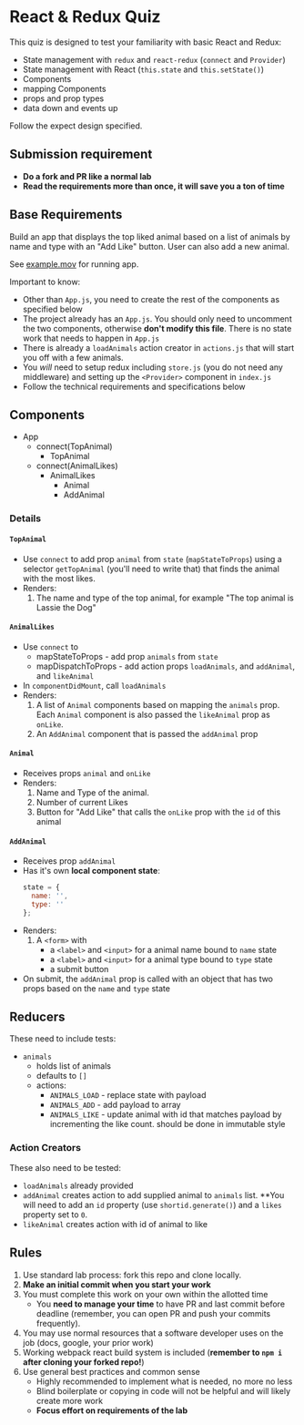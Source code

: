 # React &amp; Redux Quiz

This quiz is designed to test your familiarity with basic React and Redux:

* State management with `redux` and `react-redux` (`connect` and `Provider`)
* State management with React (`this.state` and `this.setState()`)
* Components
* mapping Components
* props and prop types
* data down and events up

Follow the expect design specified.

## Submission requirement

* **Do a fork and PR like a normal lab**
* **Read the requirements more than once, it will save you a ton of time**

## Base Requirements

Build an app that displays the top liked animal based on a list of animals by name and type with an "Add Like" button. User can also add a new animal.

See [example.mov](example.mov) for running app.

Important to know:

* Other than `App.js`, you need to create the rest of the components as specified below
* The project already has an `App.js`. You should only need to uncomment the two components, otherwise **don't modify this file**. 
There is no state work that needs to happen in `App.js` 
* There is already a `loadAnimals` action creator in `actions.js` that will start you off with a few animals.
* You _will_ need to setup redux including `store.js` (you do not need any middleware) and setting up the `<Provider>` component in `index.js`
* Follow the technical requirements and specifications below

## Components

* App
    * connect(TopAnimal)
        * TopAnimal
    * connect(AnimalLikes)
        * AnimalLikes
            * Animal
            * AddAnimal

### Details

#### `TopAnimal`

* Use `connect` to add prop `animal` from `state` (`mapStateToProps`)
using a selector `getTopAnimal` (you'll need to write that) that finds the animal with the most likes.
* Renders:
    1. The name and type of the top animal, for example "The top animal is Lassie the Dog"

#### `AnimalLikes`

* Use `connect` to
    * mapStateToProps - add prop `animals` from `state` 
    * mapDispatchToProps - add action props `loadAnimals`, and `addAnimal`, and `likeAnimal`
* In `componentDidMount`, call `loadAnimals`
* Renders:
    1. A list of `Animal` components based on mapping the `animals` prop. Each
    `Animal` component is also passed the `likeAnimal` prop as `onLike`.
    2. An `AddAnimal` component that is passed the `addAnimal` prop

#### `Animal`

* Receives props `animal` and `onLike`
* Renders:
    1. Name and Type of the animal.
    2. Number of current Likes
    3. Button for "Add Like" that calls the
    `onLike` prop with the `id` of this animal

#### `AddAnimal`

* Receives prop `addAnimal`
* Has it's own **local component state**:
    ```js
    state = {
      name: '',
      type: ''
    };
    ```
* Renders:
    1. A `<form>` with 
        * a `<label>` and `<input>` for a animal name bound to `name` state
        * a `<label>` and `<input>` for a animal type bound to `type` state
        * a submit button
* On submit, the `addAnimal` prop is called with an object that has two props based on the `name` and `type` state

## Reducers

These need to include tests:

* `animals`
    * holds list of animals
    * defaults to `[]`
    * actions: 
        * `ANIMALS_LOAD` - replace state with payload
        * `ANIMALS_ADD` - add payload to array
        * `ANIMALS_LIKE` - update animal with id that matches payload by incrementing the like count. should be done in immutable style

### Action Creators

These also need to be tested:

* `loadAnimals` already provided
* `addAnimal` creates action to add supplied animal to `animals` list. **You will need to add an `id` property (use `shortid.generate()`) and a `likes` property set to `0`.
* `likeAnimal` creates action with id of animal to like

## Rules

1. Use standard lab process: fork this repo and clone locally.
1. **Make an initial commit when you start your work**
1. You must complete this work on your own within the allotted time
    * You **need to manage your time** to have PR and last commit before deadline (remember, you can open PR and push your commits frequently).
1. You may use normal resources that a software developer uses on the job (docs, google, your prior work)
1. Working webpack react build system is included (**remember to `npm i` after cloning your forked repo!**)
1. Use general best practices and common sense
    * Highly recommended to implement what is needed, no more no less
    * Blind boilerplate or copying in code will not be helpful and will likely create more work
    * **Focus effort on requirements of the lab**
